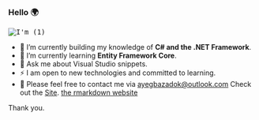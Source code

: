 ### Hello 🌍
<kbd>![I'm (1)](https://user-images.githubusercontent.com/65626254/172077544-e21e1bf4-28b8-4473-b3f4-d8c5a7d7c2b4.gif)</kbd>


- 🔭 I’m currently building my knowledge of **C# and the .NET Framework**.
- 🌱 I’m currently learning **Entity Framework Core**.
- 💬 Ask me about Visual Studio snippets.
- ⚡ I am open to new technologies and committed to learning.
- 📧 Please feel free to contact me via ayegbazadok@outlook.com 
Check out the <a href="https://rungroops.azurewebsites.net/" target="_blank" rel="noopener" rel="noreferrer" >Site</a>.
[the rmarkdown website](https://rungroops.azurewebsites.net/)

 Thank you.
